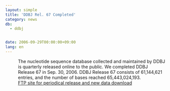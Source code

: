 ```yaml
---
layout: simple
title: 'DDBJ Rel. 67 Completed'
category: news
db:
  - ddbj


date: 2006-09-29T00:00:00+09:00
lang: en
---
```


<dd>The nucleotide sequence database collected and maintained by DDBJ is quarterly released online to the public. We completed DDBJ Release 67 in Sep. 30, 2006. DDBJ Release 67 consists of 61,144,621 entries, and the number of bases reached 65,443,024,193.
<dd><a href="/services/index-e.html ">FTP site for periodical release and new data download</a></dd>
</dd>
